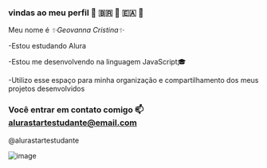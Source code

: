 ### vindas ao meu perfil 💙 🇧🇷 🏀 🇪🇦 🎼
Meu nome é *✨Geovanna Cristina✨*
 
 -Estou estudando Alura 
 
 -Estou me desenvolvendo na linguagem JavaScript🎓

-Utilizo esse espaço para minha organização e compartilhamento dos meus projetos desenvolvidos

### Você entrar em contato comigo 📫alurastartestudante@email.com

@alurastartestudante

 <img src="https://64.media.tumblr.com/8326c8bd5daeb434ec44f747d0cdc9d4/b32d70fb1f6cb188-f8/s400x600/679d1f88ed770985ae378fdd532296edb8f59ec4.gifv" alt="image"/>




